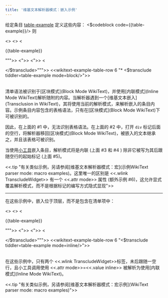 ```yaml
---
title: '维基文本解析器模式：嵌入示例'
---
```


给定条目 [table-example](#table-example) 定义这些内容：
<$codeblock code={{table-example}}/>
则
<table><<wikitext-example-table-header>><tbody>
<<wikitext-example-table-row 1 "* {{table-example}}">>
<<wikitext-example-table-row 2 """* <div>

{{table-example}}
</div>
""">>
<<wikitext-example-table-row 3 "* <$transclude tiddler=table-example/>">>
<<wikitext-example-table-row 4 "* <$transclude tiddler=table-example></$transclude>">>
<<wikitext-example-table-row 5 """* <$transclude tiddler=table-example>

</$transclude>""">>
<<wikitext-example-table-row  6 "* <$transclude tiddler=table-example mode=block/>">>
</tbody></table>

清单语法被识别于[区块模式](Block Mode WikiText)，并使用[内联模式](Inline Mode WikiText)解析随附的内容。当解析器遇到一个[维基文本嵌入](Transclusion in WikiText)，其将使用当前的解析模式，来解析嵌入的条目内容。示例条目内容包含的表格语法，只有在[区块模式](Block Mode WikiText)下可被识别的。

因此，在上面的 #1 中，无法识别表格语法。在上面的 #2 中，打开 `div` 标记后面的空行，将解析器移回[区块模式](Block Mode WikiText)，被嵌入的文本继承之，并且该表格可被识别。

当使用[小工具](TranscludeWidget)嵌入条目，解析模式将是内联 (上面 #3 和 #4 ) 除非它被写为其后跟随空行的起始标记 (上面 #5)。

<<.tip "有关类似示例，另请参阅[维基文本解析器模式：宏](示例WikiText parser mode: macro examples)。这里唯一的区别是 <<.wlink TranscludeWidget>> 有一个 <<.attr mode>> 属性 (额外示例 #6)，这允许显式覆盖解析模式，而不是根据标记的编写方式隐式显现">>

---

在这些示例中，嵌入位于顶层，而不是包含在清单项中：

<table><<wikitext-example-table-header>><tbody>
<<wikitext-example-table-row 1 "{{table-example}}">>
<<wikitext-example-table-row 2 """<div>

{{table-example}}
</div>
""">>
<<wikitext-example-table-row 3 "<$transclude tiddler=table-example/>">>
<<wikitext-example-table-row 4 "<$transclude tiddler=table-example></$transclude>">>
<<wikitext-example-table-row 5 """<$transclude tiddler=table-example>

</$transclude>""">>
<<wikitext-example-table-row  6 "<$transclude tiddler=table-example mode=inline/>">>
</tbody></table>

在这些示例中，只有两个 <<.wlink TranscludeWidget>>标签，未后跟随一空行，且小工具调用使用 <<.attr mode>>=<<.value inline>> 被解析为使用[内联模式](Inline Mode WikiText)。

<<.tip "有关类似示例，另请参阅[维基文本解析器模式：宏示例](WikiText parser mode: macro examples)">>